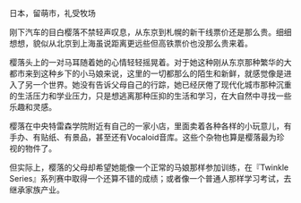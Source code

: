 日本，留萌市，礼受牧场

刚下汽车的目白樱落不禁轻声叹息，从东京到札幌的新干线票价还是那么贵。细细想想，貌似从北京到上海虽说距离更远些但高铁票价也没那么贵来着。

樱落头上的一对马耳随着她的心情轻轻摇晃着。对于她这种刚从东京那种繁华的大都市来到这种乡下的小马娘来说，这里的一切都那么的陌生和新鲜，就感觉像是进入了另一个世界。她没有告诉父母自己的行踪，她已经厌倦了现代化城市那种沉重的生活压力和学业压力，只是想逃离那种压抑的生活和学习，在大自然中寻找一些乐趣和灵感。

樱落在中央特雷森学院附近有自己的一家小店，里面卖着各种各样的小玩意儿，有手办、有贴纸、有景品，甚至还有Vocaloid音库。这些个杂物也算是樱落最为珍视的物件了。

但实际上，樱落的父母却希望她能像一个正常的马娘那样参加训练，在『Twinkle Series』系列赛中取得一个还算不错的成绩；或者像一个普通人那样学习考试，去继承家族产业。



